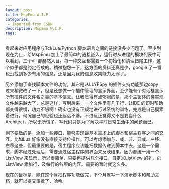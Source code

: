 ```yaml
---
layout: post
title: MspEmu W.I.P.
categories: 
 - imported from CSDN
description: MspEmu W.I.P.
tags: 
---
```


看起来对应用程序与Tcl/Lua/Python 脚本语言之间的链接没多少问题了。至少到现在为止，给MspEmu 加上了最简单的链接嵌入，运行时从进程的模块列表中可以看到，三个dll 都赫然入目。每一种交互都需要一个初始化和清理扫尾工作，这个似乎都是约定俗成的。稍微抱怨一下，这方面的资料还真是少，google 了一番也没找到多少有用的信息，还是因为我的信息收集能力太弱了。

另外添加了查找脚本文件的功能，其它是从LLYFSpy 的插件支持功能那边copy 过来稍微改了一下，但是还想做一个插件管理的显示界面，至少能有个对话框显示所有插件的文件名之类的基本信息。让我觉得有点郁闷的是，那个主窗体的类实现文件越来越大了，总是这样，写到后来，一个文件里有几千行，让IDE 的即时帮助都变得很慢，功力不够啊！确实也没有正规地进行过系统的训练，完成是自己摸索着进行，何况自己的经验也还远远不够。不过反正觉得又不是要当什么Architect，所以无所谓了，写代码只是为了解决平时日常生活中的问题而已。

剩下要做的是，添加一些接口，能够实现最基本需求上的脚本和宿主程序之间的交互。比如Lua 好像没有直接支持位操作，可以考虑添加与、或、非、异或、左移、右移这些，但最重要的是，宿主程序应该能把数据传递到脚本中去，这是一个需求，脚本经过处理后，需要通过宿主程序的界面来反映结果，因为都统一用一个ListView 来显示，所以很简单，只要再提供几个接口，自定义ListView 的列，向ListView 添加行，及每行的各项的内容。需要的暂时就这么多。

现在的目标是，能在这个月把程序功能做完，下个月就写一下演示脚本和帮助文档，就可以提交审批了，哈哈。
